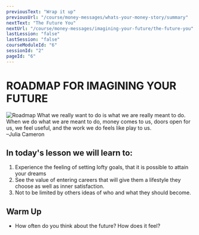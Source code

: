```yaml
---
previousText: "Wrap it up"
previousUrl: "/course/money-messages/whats-your-money-story/summary"
nextText: "The Future You"
nextUrl: "/course/money-messages/imagining-your-future/the-future-you"
lastLession: "false"
lastSession: "false"
courseModuleId: "6"
sessionId: "2"
pageId: "6"
---
```



# ROADMAP FOR IMAGINING YOUR FUTURE
![Roadmap](/assets/img/roadmap.png)
<sparkle-character-intro position="right" character="jen">
What we really want to do is what we are really meant to do. When we do what we are meant to do, money comes to us, doors open for us, we feel useful, and the work we do feels like play to us.<br /> 
–Julia Cameron
</sparkle-character-intro>

## In today's lesson we will learn to:

1. Experience the feeling of setting lofty goals, that it is possible to attain your dreams
2. See the value of entering careers that will give them a lifestyle they choose as well as inner satisfaction.
3. Not to be limited by others ideas of who and what they should become.

## Warm Up
- How often do you think about the future? How does it feel? 